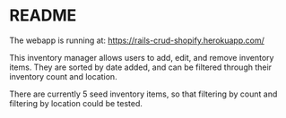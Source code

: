 # README
The webapp is running at:
https://rails-crud-shopify.herokuapp.com/

This inventory manager allows users to add, edit, and remove inventory items.
They are sorted by date added, and can be filtered through their inventory count and location. 

There are currently 5 seed inventory items, so that filtering by count and filtering by location could be tested.
